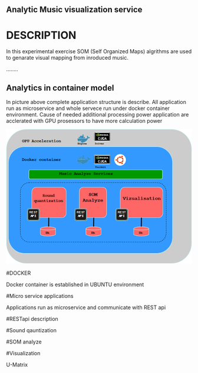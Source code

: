 ## Analytic Music visualization service


# DESCRIPTION

In this experimental exercise SOM (Self Organized Maps) algrithms are used to genarate visual mapping from inroduced music.

........

## Analytics in container model


In picture above complete application structure is describe. All application run as microservice and whole servece run under docker container environment. Cause of needed additional processing power application are acclerated with GPU prosessors to have more calculation power  


![alt text](https://github.com/realdatasensor/1Msongs/blob/master/Untitled%20Diagram.png)


#DOCKER

Docker container is established in UBUNTU environment

#Micro service applications

Applications run as microservice and communicate with REST api 

#RESTapi description

#Sound qauntization

#SOM analyze 



#Visualization 

U-Matrix

